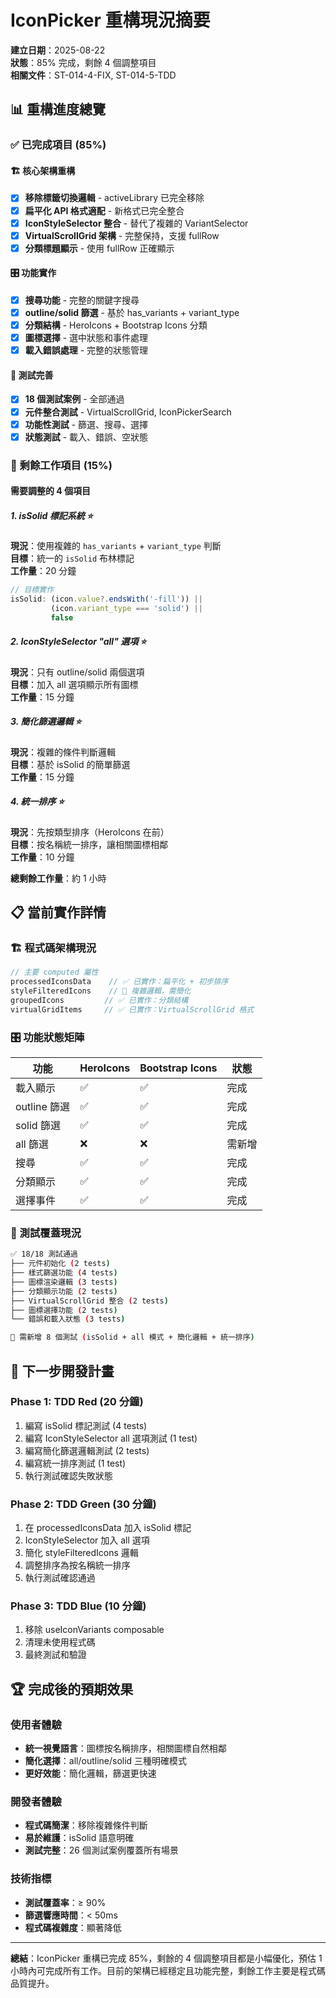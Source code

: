 # IconPicker 重構現況摘要

**建立日期**：2025-08-22  
**狀態**：85% 完成，剩餘 4 個調整項目  
**相關文件**：ST-014-4-FIX, ST-014-5-TDD

## 📊 重構進度總覽

### ✅ 已完成項目 (85%)

#### 🏗️ 核心架構重構
- [x] **移除標籤切換邏輯** - activeLibrary 已完全移除
- [x] **扁平化 API 格式適配** - 新格式已完全整合
- [x] **IconStyleSelector 整合** - 替代了複雜的 VariantSelector
- [x] **VirtualScrollGrid 架構** - 完整保持，支援 fullRow
- [x] **分類標題顯示** - 使用 fullRow 正確顯示

#### 🎛️ 功能實作
- [x] **搜尋功能** - 完整的關鍵字搜尋
- [x] **outline/solid 篩選** - 基於 has_variants + variant_type
- [x] **分類結構** - HeroIcons + Bootstrap Icons 分類
- [x] **圖標選擇** - 選中狀態和事件處理
- [x] **載入錯誤處理** - 完整的狀態管理

#### 🧪 測試完善  
- [x] **18 個測試案例** - 全部通過
- [x] **元件整合測試** - VirtualScrollGrid, IconPickerSearch
- [x] **功能性測試** - 篩選、搜尋、選擇
- [x] **狀態測試** - 載入、錯誤、空狀態

### 🚧 剩餘工作項目 (15%)

#### 需要調整的 4 個項目

##### 1. isSolid 標記系統 ⭐
**現況**：使用複雜的 `has_variants` + `variant_type` 判斷  
**目標**：統一的 `isSolid` 布林標記  
**工作量**：20 分鐘

```javascript
// 目標實作
isSolid: (icon.value?.endsWith('-fill')) || 
         (icon.variant_type === 'solid') || 
         false
```

##### 2. IconStyleSelector "all" 選項 ⭐
**現況**：只有 outline/solid 兩個選項  
**目標**：加入 all 選項顯示所有圖標  
**工作量**：15 分鐘

##### 3. 簡化篩選邏輯 ⭐  
**現況**：複雜的條件判斷邏輯  
**目標**：基於 isSolid 的簡單篩選  
**工作量**：15 分鐘

##### 4. 統一排序 ⭐
**現況**：先按類型排序（HeroIcons 在前）  
**目標**：按名稱統一排序，讓相關圖標相鄰  
**工作量**：10 分鐘

**總剩餘工作量**：約 1 小時

## 📋 當前實作詳情

### 🏗️ 程式碼架構現況

```javascript
// 主要 computed 屬性
processedIconsData    // ✅ 已實作：扁平化 + 初步排序  
styleFilteredIcons    // 🚧 複雜邏輯，需簡化
groupedIcons         // ✅ 已實作：分類結構
virtualGridItems     // ✅ 已實作：VirtualScrollGrid 格式
```

### 🎛️ 功能狀態矩陣

| 功能 | HeroIcons | Bootstrap Icons | 狀態 |
|------|-----------|-----------------|------|
| 載入顯示 | ✅ | ✅ | 完成 |
| outline 篩選 | ✅ | ✅ | 完成 |  
| solid 篩選 | ✅ | ✅ | 完成 |
| all 篩選 | ❌ | ❌ | 需新增 |
| 搜尋 | ✅ | ✅ | 完成 |
| 分類顯示 | ✅ | ✅ | 完成 |
| 選擇事件 | ✅ | ✅ | 完成 |

### 🧪 測試覆蓋現況

```bash
✅ 18/18 測試通過
├── 元件初始化 (2 tests)
├── 樣式篩選功能 (4 tests) 
├── 圖標渲染邏輯 (3 tests)
├── 分類顯示功能 (2 tests)
├── VirtualScrollGrid 整合 (2 tests)  
├── 圖標選擇功能 (2 tests)
└── 錯誤和載入狀態 (3 tests)

🚧 需新增 8 個測試 (isSolid + all 模式 + 簡化邏輯 + 統一排序)
```

## 🎯 下一步開發計畫

### Phase 1: TDD Red (20 分鐘)
1. 編寫 isSolid 標記測試 (4 tests)
2. 編寫 IconStyleSelector all 選項測試 (1 test)  
3. 編寫簡化篩選邏輯測試 (2 tests)
4. 編寫統一排序測試 (1 test)
5. 執行測試確認失敗狀態

### Phase 2: TDD Green (30 分鐘)
1. 在 processedIconsData 加入 isSolid 標記
2. IconStyleSelector 加入 all 選項
3. 簡化 styleFilteredIcons 邏輯
4. 調整排序為按名稱統一排序
5. 執行測試確認通過

### Phase 3: TDD Blue (10 分鐘)  
1. 移除 useIconVariants composable
2. 清理未使用程式碼
3. 最終測試和驗證

## 🏆 完成後的預期效果

### 使用者體驗
- **統一視覺語言**：圖標按名稱排序，相關圖標自然相鄰
- **簡化選擇**：all/outline/solid 三種明確模式
- **更好效能**：簡化邏輯，篩選更快速

### 開發者體驗  
- **程式碼簡潔**：移除複雜條件判斷
- **易於維護**：isSolid 語意明確
- **測試完整**：26 個測試案例覆蓋所有場景

### 技術指標
- **測試覆蓋率**：≥ 90%
- **篩選響應時間**：< 50ms
- **程式碼複雜度**：顯著降低

---

**總結**：IconPicker 重構已完成 85%，剩餘的 4 個調整項目都是小幅優化，預估 1 小時內可完成所有工作。目前的架構已經穩定且功能完整，剩餘工作主要是程式碼品質提升。